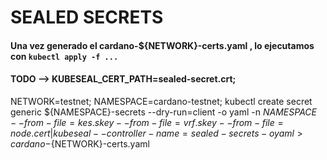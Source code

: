 # SEALED SECRETS
#### Una vez generado el cardano-${NETWORK}-certs.yaml , lo ejecutamos con `kubectl apply -f ...`
#### TODO --> KUBESEAL_CERT_PATH=sealed-secret.crt;
NETWORK=testnet;
NAMESPACE=cardano-testnet;
kubectl create secret generic ${NAMESPACE}-secrets --dry-run=client -o yaml -n ${NAMESPACE} --from-file=kes.skey --from-file=vrf.skey --from-file=node.cert | kubeseal --controller-name=sealed-secrets -o yaml > cardano-${NETWORK}-certs.yaml
